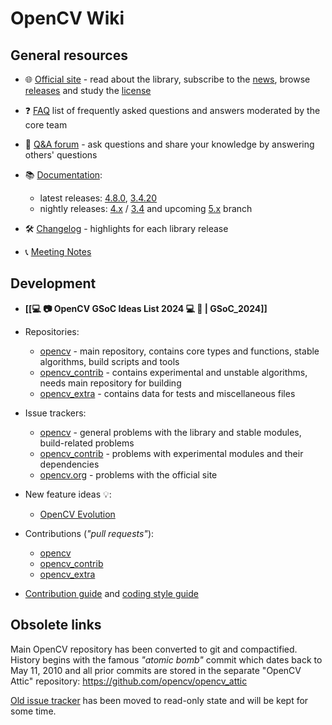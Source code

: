 OpenCV Wiki
===========

General resources
-----------------

- :globe_with_meridians: [Official site](https://opencv.org/) - read about the library, subscribe to the [news](https://opencv.org/news.html), browse [releases](https://opencv.org/releases.html) and study the [license](https://opencv.org/license.html)

- :question: [FAQ](FAQ) list of frequently asked questions and answers  moderated by the core team
- :speech_balloon: [Q&A forum](https://forum.opencv.org) - ask questions and share your knowledge by answering others' questions

- :books: [Documentation](https://docs.opencv.org/):
    - latest releases: [4.8.0](https://docs.opencv.org/4.8.0), [3.4.20](https://docs.opencv.org/3.4.20)
    - nightly releases: [4.x](https://docs.opencv.org/4.x) / [3.4](https://docs.opencv.org/3.4) and upcoming [5.x](https://docs.opencv.org/5.x) branch

- :hammer_and_wrench: [Changelog](ChangeLog) - highlights for each library release

- :telephone_receiver: [Meeting Notes](Meeting_notes)

Development
-----------

- **[[:computer: :camera: OpenCV GSoC Ideas List 2024 :computer: :movie_camera:  | GSoC_2024]]**

- Repositories:
    - [opencv](https://github.com/opencv/opencv) - main repository, contains core types and functions, stable algorithms, build scripts and tools
    - [opencv_contrib](https://github.com/opencv/opencv_contrib) - contains experimental and unstable algorithms, needs main repository for building
    - [opencv_extra](https://github.com/opencv/opencv_extra) - contains data for tests and miscellaneous files

- Issue trackers:
    - [opencv](https://github.com/opencv/opencv/issues) - general problems with the library and stable modules, build-related problems
    - [opencv_contrib](https://github.com/opencv/opencv_contrib/issues) - problems with experimental modules and their dependencies
    - [opencv.org](https://github.com/opencv-infrastructure/opencv.org/issues) - problems with the official site

- New feature ideas :bulb::
    - [OpenCV Evolution](https://github.com/opencv/opencv/wiki/Evolution-Proposals)

- Contributions (_"pull requests"_):
    - [opencv](https://github.com/opencv/opencv/pulls)
    - [opencv_contrib](https://github.com/opencv/opencv_contrib/pulls)
    - [opencv_extra](https://github.com/opencv/opencv_extra/pulls)

- [Contribution guide](How_to_contribute) and [coding style guide](Coding_Style_Guide)

Obsolete links
--------------

Main OpenCV repository has been converted to git and compactified. History begins with the famous _"atomic bomb"_ commit which dates back to May 11, 2010 and all prior commits are stored in the separate "OpenCV Attic" repository: https://github.com/opencv/opencv_attic

[Old issue tracker](http://code.opencv.org/projects/opencv/issues) has been moved to read-only state and will be kept for some time.

